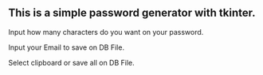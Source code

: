 ## This is a simple password generator with tkinter. ##

Input how many characters do you want on your password.

Input your Email to save on DB File.

Select clipboard or save all on DB File.
